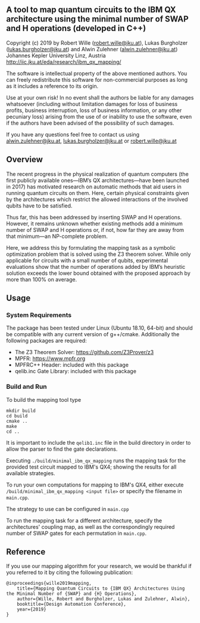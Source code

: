## A tool to map quantum circuits to the IBM QX architecture using the minimal number of SWAP and H operations (developed in C++)
Copyright (c) 2019
by Robert Wille (robert.wille@jku.at), Lukas Burgholzer (lukas.burgholzer@jku.at) and Alwin Zulehner (alwin.zulehner@jku.at)
Johannes Kepler University Linz, Austria
http://iic.jku.at/eda/research/ibm_qx_mapping/

The software is intellectual property of the above mentioned authors. You 
can freely redistribute this software for non-commercial purposes as long as 
it includes a reference to its origin.

Use at your own risk!
In no event shall the authors be liable for any 
damages whatsoever (including without limitation damages for loss of business 
profits, business interruption, loss of business information, or any other 
pecuniary loss) arising from the use of or inability to use the software, even 
if the authors have been advised of the possibility of such 
damages.

If you have any questions feel free to contact us using
alwin.zulehner@jku.at, lukas.burgholzer@jku.at or robert.wille@jku.at

## Overview

The recent progress in the physical realization of quantum computers (the first publicly available ones—IBM’s QX architectures—have been launched in 2017) has motivated research on automatic methods that aid users in running quantum circuits on them. Here, certain physical constraints given by the architectures which restrict the allowed interactions of the involved qubits have to be satisfied.
 
 Thus far, this has been addressed by inserting SWAP and H operations. However, it remains unknown whether existing methods add a minimum number of SWAP and H operations or, if not, how far they are away from that minimum—an NP-complete problem. 
 
 Here, we address this by formulating the mapping task as a symbolic optimization problem that is solved using the Z3 theorem solver. While only applicable for circuits with a small number of qubits, experimental evaluations show that the number of operations added by IBM’s heuristic solution exceeds the lower bound obtained with the proposed approach by more than 100% on average.

## Usage

### System Requirements 

The package has been tested under Linux (Ubuntu 18.10, 64-bit) and should be compatible with any current version of g++/cmake.
Additionally the following packages are required:
* The Z3 Theorem Solver: https://github.com/Z3Prover/z3
* MPFR: https://www.mpfr.org
* MPFRC++ Header: included with this package
* qelib.inc Gate Library: included with this package
  
### Build and Run 

To build the mapping tool type

    mkdir build
    cd build 
    cmake ..
    make
    cd ..
    
It is important to include the `qelib1.inc` file in the build directory in order to allow the parser to find the gate declarations.

Executing ``./build/minimal_ibm_qx_mapping`` runs the mapping task for the provided test circuit
mapped to IBM's QX4; showing the results for all available strategies. 

To run your own computations for mapping to IBM's QX4, either execute ``/build/minimal_ibm_qx_mapping <input file>`` or specify the filename in ``main.cpp``.

The strategy to use can be configured in ``main.cpp``

To run the mapping task for a different architecture, specify the architectures' coupling map, as well as the correspondingly required number of SWAP gates for each permutation in ``main.cpp``.

## Reference

If you use our mapping algorithm for your research, we would be thankful if you referred to it
by citing the following publication: 
````
@inproceedings{wille2019mapping,
    title={Mapping Quantum Circuits to {IBM QX} Architectures Using the Minimal Number of {SWAP} and {H} Operations},
    author={Wille, Robert and Burgholzer, Lukas and Zulehner, Alwin},
    booktitle={Design Automation Conference},
    year={2019}
}
````
